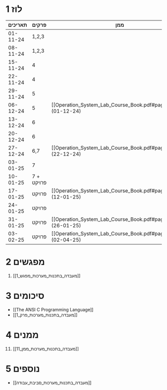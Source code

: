 # 1	לוז

| תאריכים  | פרקים      | ממן           |
| -------- | ---------- | ------------- |
| 01-11-24 | 1,2,3      |               |
| 08-11-24 | 1,2,3      |               |
| 15-11-24 | 4          |               |
| 22-11-24 | 4          |               |
| 29-11-24 | 5          |               |
| 06-12-24 | 5          | [[Operation_System_Lab_Course_Book.pdf#page=13\|11]] (01-12-24) |
| 13-12-24 | 6          |               |
| 20-12-24 | 6          |               |
| 27-12-24 | 6,7        | [[Operation_System_Lab_Course_Book.pdf#page=17\|12]] (22-12-24) |
| 03-01-25 | 7          |               |
| 10-01-25 | 7 + פרויקט |               |
| 17-01-25 | פרויקט     | [[Operation_System_Lab_Course_Book.pdf#page=21\|22]] (12-01-25) |
| 24-01-25 | פרויקט     |               |
| 31-01-25 | פרויקט     | [[Operation_System_Lab_Course_Book.pdf#page=29\|23]] (26-01-25) |
| 03-02-25 | פרויקט     | [[Operation_System_Lab_Course_Book.pdf#page=31\|14]] (02-04-25) |

# 2	מפגשים

1. [[מעבדה_בתכנות_מערכות_מפגש_1]]

# 3	סיכומים

- [[The ANSI C Programming Language]]
- [[מעבדה_בתכנות_מערכות_פרק_1]]

# 4	ממנים

11. [[מעבדה_בתכנות_מערכות_ממן_11]] 

# 5	נוספים

- [[מעבדה_בתכנות_מערכות_סביבת_עבודה]]